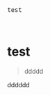 <pre class="ql-syntax" spellcheck="false">test
</pre><p><br></p><h1>test</h1><blockquote>ddddd</blockquote><p>dddddd</p><p><br></p><p><br></p>
